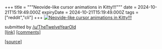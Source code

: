 +++
title = """Neovide-like cursor animations in Kitty!!!"""
date = 2024-10-21T15:19:49.000Z
expiryDate = 2024-10-21T15:19:49.000Z
tags = ["reddit","cli"]
+++
[![Neovide-like cursor animations in Kitty!!!](https://external-preview.redd.it/SDeSmRvWSrHnIycn0pX7gOjIDUoPzPQXs5dLJXtiWKs.jpg?width=640&crop=smart&auto=webp&s=1aa8cb8c11728e21cc54712ec9522ab4a627e27a "Neovide-like cursor animations in Kitty!!!")](https://www.reddit.com/r/commandline/comments/1g8s815/neovidelike_cursor_animations_in_kitty/)

submitted by [/u/TheTwelveYearOld](https://www.reddit.com/user/TheTwelveYearOld)  
[\[link\]](/r/KittyTerminal/comments/1g7vkwt/neovide_like_cursor_animation_in_kitty_terminal/) [\[comments\]](https://www.reddit.com/r/commandline/comments/1g8s815/neovidelike_cursor_animations_in_kitty/)

[[source]](https://www.reddit.com/r/commandline/comments/1g8s815/neovidelike_cursor_animations_in_kitty/)
